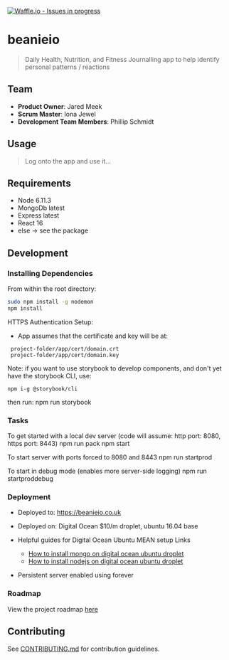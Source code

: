 [![Waffle.io - Issues in progress](https://badge.waffle.io/beanieio/beanieio.png?label=in%20progress&title=In%20Progress)](https://waffle.io/beanieio/beanieio?utm_source=badge)
# beanieio

> Daily Health, Nutrition, and Fitness Journalling app to help identify personal patterns / reactions

## Team

  - __Product Owner__: Jared Meek
  - __Scrum Master__: Iona Jewel
  - __Development Team Members__: Phillip Schmidt

## Usage

> Log onto the app and use it...

## Requirements

- Node 6.11.3
- MongoDb latest
- Express latest
- React 16
- else -> see the package

## Development

### Installing Dependencies

From within the root directory:

```sh
sudo npm install -g nodemon
npm install
```

HTTPS Authentication Setup:
 - App assumes that the certificate and key will be at:
  ```
   project-folder/app/cert/domain.crt
   project-folder/app/cert/domain.key
  ```

Note: if you want to use storybook to develop components, and don't yet have the storybook CLI, use:
```
npm i-g @storybook/cli
```
then run: npm run storybook

### Tasks

To get started with a local dev server (code will assume: http port: 8080, https port: 8443)
 npm run pack
 npm start

To start server with ports forced to 8080 and 8443
 npm run startprod

To start in debug mode (enables more server-side logging)
 npm run startproddebug

### Deployment
 - Deployed to: https://beanieio.co.uk 
 - Deployed on: Digital Ocean $10/m droplet, ubuntu 16.04 base

- Helpful guides for Digital Ocean Ubuntu MEAN setup Links
    - [How to install mongo on digital ocean ubuntu droplet](https://www.digitalocean.com/community/tutorials/how-to-install-mongodb-on-ubuntu-16-04)
    - [How to install nodejs on digital ocean ubuntu droplet](https://www.digitalocean.com/community/tutorials/how-to-install-node-js-on-ubuntu-16-04)
- Persistent server enabled using forever

### Roadmap

View the project roadmap [here](https://waffle.io/beanieio/beanieio)


## Contributing

See [CONTRIBUTING.md](CONTRIBUTING.md) for contribution guidelines.

